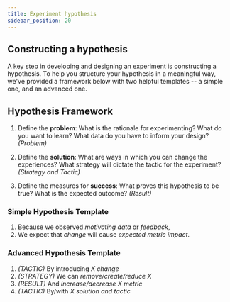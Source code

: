 ```yaml
---
title: Experiment hypothesis
sidebar_position: 20
---
```


## Constructing a hypothesis

A key step in developing and designing an experiment is constructing a hypothesis. To help you structure your hypothesis in a meaningful way, we've provided a framework below with two helpful templates -- a simple one, and an advanced one.

## Hypothesis Framework

1. Define the **problem**: What is the rationale for experimenting? What do you want to learn? What data do you have to inform your design? *(Problem)*

1. Define the **solution**: What are ways in which you can change the experiences? What strategy will dictate the tactic for the experiment? *(Strategy and Tactic)*

1. Define the measures for **success**: What proves this hypothesis to be true? What is the expected outcome? *(Result)*

### Simple Hypothesis Template

1. Because we observed *motivating data* or *feedback*,
1. We expect that *change* will cause *expected metric impact*.

### Advanced Hypothesis Template

1. *(TACTIC)* By introducing *X change* 
1. *(STRATEGY)* We can *remove/create/reduce X*
1. *(RESULT)* And *increase/decrease X metric*  
1. *(TACTIC)* By/with *X solution and tactic*